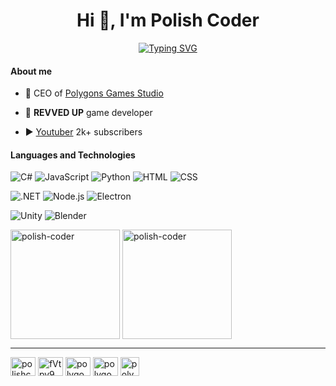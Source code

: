 <h1 align="center">Hi 👋, I'm Polish Coder</h1>

<p align="center">
  <a href="https://git.io/typing-svg"><img src="https://readme-typing-svg.demolab.com?font=Fira+Code&pause=1000&center=true&vCenter=true&width=435&lines=Game+developer+from+Poland" alt="Typing SVG" /></a>
</p>

#### About me

- 💼 CEO of [Polygons Games Studio](https://github.com/Polygons-Games-Studio)

- 🚗 **REVVED UP** game developer

- ▶ [Youtuber](https://www.youtube.com/c/PolishCoder) 2k+ subscribers

#### Languages and Technologies

<p>
  <img alt="C#" src="https://img.shields.io/badge/C%23-68217A?logo=csharp&logoColor=white">
  <img alt="JavaScript" src="https://img.shields.io/badge/JavaScript-fcdb03?logo=javascript&logoColor=black">
  <img alt="Python" src="https://img.shields.io/badge/Python-0380fc?logo=python&logoColor=white">
  <img alt="HTML" src="https://img.shields.io/badge/HTML-fc4a03?logo=html5&logoColor=white">
  <img alt="CSS" src="https://img.shields.io/badge/CSS-0398fc?logo=css3&logoColor=white">
</p>

<p>
  <img alt=".NET" src="https://img.shields.io/badge/.NET-943ab0?logo=dotnet&logoColor=white">
  <img alt="Node.js" src="https://img.shields.io/badge/Node.js-5dbf47?logo=node.js&logoColor=white">
  <img alt="Electron" src="https://img.shields.io/badge/Electron-7cd6f7?logo=electron&logoColor=black">
</p>

<p>
  <img alt="Unity" src="https://img.shields.io/badge/Unity-d6d6d6?logo=unity&logoColor=black">
  <img alt="Blender" src="https://img.shields.io/badge/Blender-ff8c00?logo=blender&logoColor=white">
</p>

<img align="center" height="175px" src="https://github-readme-stats.vercel.app/api/top-langs?username=polish-coder&show_icons=true&locale=en&layout=compact&theme=tokyonight" alt="polish-coder" /> <img align="center" height="175px" src="https://github-readme-streak-stats.herokuapp.com/?user=polish-coder&theme=tokyonight" alt="polish-coder" />

----------

<p align="left">
<a href="https://www.youtube.com/c/polishcoder" target="blank"><img align="center" src="https://raw.githubusercontent.com/rahuldkjain/github-profile-readme-generator/master/src/images/icons/Social/youtube.svg" alt="polishcoder" height="30" width="40" /></a>
<a href="https://discord.gg/fVtpv9wgM9" target="blank"><img align="center" src="https://cdn.discordapp.com/attachments/997435322860306563/1144944349180874842/636e0a6a49cf127bf92de1e2_icon_clyde_blurple_RGB.png" alt="fVtpv9wgM9" height="30" width="40" /></a>
<a href="https://twitter.com/polygons_games" target="blank"><img align="center" src="https://raw.githubusercontent.com/rahuldkjain/github-profile-readme-generator/master/src/images/icons/Social/twitter.svg" alt="polygons_games" height="30" width="40" /></a>
<a href="https://instagram.com/polygonsgames" target="blank"><img align="center" src="https://raw.githubusercontent.com/rahuldkjain/github-profile-readme-generator/master/src/images/icons/Social/instagram.svg" alt="polygonsgames" height="30" width="40" /></a>
<a href="https://www.reddit.com/user/PolygonsGames" target="blank"><img align="center" src="https://upload.wikimedia.org/wikipedia/en/thumb/b/bd/Reddit_Logo_Icon.svg/1200px-Reddit_Logo_Icon.svg.png" alt="polygonsgames" height="30" width="30" /></a>
</p>
